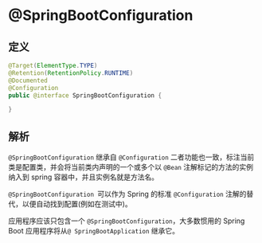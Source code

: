 # @SpringBootConfiguration

## 定义

```java
@Target(ElementType.TYPE)
@Retention(RetentionPolicy.RUNTIME)
@Documented
@Configuration
public @interface SpringBootConfiguration {

}
```

## 解析

`@SpringBootConfiguration` 继承自 `@Configuration` 二者功能也一致，标注当前类是配置类，并会将当前类内声明的一个或多个以 `@Bean` 注解标记的方法的实例纳入到 spring 容器中，并且实例名就是方法名。  


`@SpringBootConfiguration `可以作为 Spring 的标准 `@Configuration` 注解的替代，以便自动找到配置\(例如在测试中\)。

应用程序应该只包含一个 `@SpringBootConfiguration`，大多数惯用的  Spring Boot 应用程序将从`@ SpringBootApplication` 继承它。

